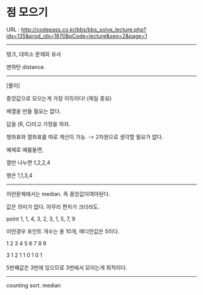 # 점 모으기

URL : http://codepass.co.kr/bbs/bbs_solve_lecture.php?idx=135&prod_idx=1870&pCode=lecture&seq=2&page=1

---

탱크, 대피소 문제와 유사

맨하탄 distance.

---

[풀이]

중앙값으로 모으는게 가장 이득이다! (제일 중요)

배열을 만들 필요는 없다.

답을 (R, C)라고 가정을 하자.

행좌표와 열좌표를 따로 계산이 가능. -> 2차원으로 생각할 필요가 없다.

예제로 예를들면,

열만 나누면 1,2,2,4

행은 1,1,3,4

---

이런문제에서는 median. 즉 중앙값이여야된다.

값은 의미가 없다. 아무리 편차가 크더라도.

point 1, 1, 4, 3, 2, 3, 1, 5, 7, 9

이런경우 포인트 개수는 총 10개, 메디안값은 5이다.

1 2 3 4 5 6 7 8 9

3 1 2 1 1 0 1 0 1

5번째값은 3번에 있으므로 3번에서 모이는게 최적이다.


-----

counting sort.
median
